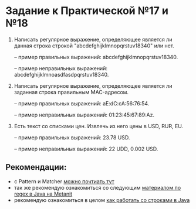 # Задание к Практической №17 и №18

1. Написать регулярное выражение, определяющее является ли данная строка строкой "abcdefghijklmnopqrstuv18340" или нет.
   
   – пример правильных выражений: abcdefghijklmnopqrstuv18340.

   – пример неправильных выражений: abcdefghijklmnoasdfasdpqrstuv18340. 

2. Написать регулярное выражение, определяющее является ли заданная строка правильным MAC-адресом.
   
   – пример правильных выражений: aE:dC:cA:56:76:54.
   
   – пример неправильных выражений: 01:23:45:67:89:Az.

3. Есть текст со списками цен. Извлечь из него цены в USD, RUR, EU.
   
   – пример правильных выражений: 23.78 USD.
   
   – пример неправильных выражений: 22 UDD, 0.002 USD.

## Рекомендации:
- c Pattern и Matcher [можно почтиать тут](http://www.4stud.info/java-programming/strings-and-regexp.html)
- так же рекомендую ознакомиться со следующим [материалом по regex в Java на Metanit](https://metanit.com/java/tutorial/7.4.php)
- рекомендую ознакомиться в целом [как работать со строками в Java](https://metanit.com/java/tutorial/7.2.php)